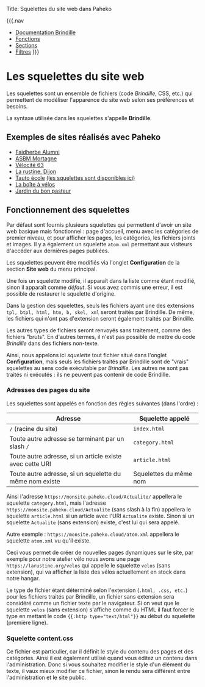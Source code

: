 Title: Squelettes du site web dans Paheko

{{{.nav
* [Documentation Brindille](brindille.html)
* [Fonctions](brindille_functions.html)
* [Sections](brindille_sections.html)
* [Filtres](brindille_modifiers.html)
}}}

# Les squelettes du site web

Les squelettes sont un ensemble de fichiers (code *Brindille*, CSS, etc.) qui permettent de modéliser l'apparence du site web selon ses préférences et besoins.

La syntaxe utilisée dans les squelettes s'appelle **Brindille**.

## Exemples de sites réalisés avec Paheko

* [Faidherbe Alumni](https://www.alumni-faidherbe.fr/)
* [ASBM Mortagne](https://asbm-mortagne.fr/)
* [Vélocité 63](https://www.velocite63.fr/)
* [La rustine, Dijon](https://larustine.org/)
* [Tauto école](https://tauto-ecole.net/) [(les squelettes sont disponibles ici)](https://gitlab.com/noizette/squelettes-garradin-tauto-ecole/)
* [La boîte à vélos](https://boiteavelos.chenove.net/)
* [Jardin du bon pasteur](https://jardindubonpasteur.fr)

## Fonctionnement des squelettes

Par défaut sont fournis plusieurs squelettes qui permettent d'avoir un site web basique mais fonctionnel : page d'accueil, menu avec les catégories de premier niveau, et pour afficher les pages, les catégories, les fichiers joints et images. Il y a également un squelette `atom.xml` permettant aux visiteurs d'accéder aux dernières pages publiées.

Les squelettes peuvent être modifiés via l'onglet **Configuration** de la section **Site web** du menu principal.

Une fois un squelette modifié, il apparaît dans la liste comme étant modifié, sinon il apparaît comme *défaut*. Si vous avez commis une erreur, il est possible de restaurer le squelette d'origine.

Dans la gestion des squelettes, seuls les fichiers ayant une des extensions `tpl, btpl, html, htm, b, skel, xml` seront traités par Brindille. De même, les fichiers qui n'ont pas d'extension seront également traités par Brindille.

Les autres types de fichiers seront renvoyés sans traitement, comme des fichiers "bruts". En d'autres termes, il n'est pas possible de mettre du code *Brindille* dans des fichiers non-texte.

Ainsi, nous appelons ici *squelette* tout fichier situé dans l'onglet **Configuration**, mais seuls les fichiers traités par Brindille sont de "vrais" squelettes au sens code exécutable par *Brindille*. Les autres ne sont pas traités ni exécutés : ils ne peuvent pas contenir de code Brindille.

### Adresses des pages du site

Les squelettes sont appelés en fonction des règles suivantes (dans l'ordre) :

| Adresse | Squelette appelé |
| ---- | ---- |
| `/` (racine du site) | `index.html` |
| Toute autre adresse se terminant par un slash `/` | `category.html` |
| Toute autre adresse, si un article existe avec cette URI | `article.html` |
| Toute autre adresse, si un squelette du même nom existe | Squelettes du même nom |

Ainsi l'adresse `https://monsite.paheko.cloud/Actualite/` appellera le squelette `category.html`, mais l'adresse `https://monsite.paheko.cloud/Actualite` (sans slash à la fin) appellera le squelette `article.html` si un article avec l'URI `Actualite` existe. Sinon si un squelette `Actualite` (sans extension) existe, c'est lui qui sera appelé.

Autre exemple : `https://monsite.paheko.cloud/atom.xml` appellera le squelette `atom.xml` vu qu'il existe.

Ceci vous permet de créer de nouvelles pages dynamiques sur le site, par exemple pour notre atelier vélo nous avons une page `https://larustine.org/velos` qui appelle le squelette `velos` (sans extension), qui va afficher la liste des vélos actuellement en stock dans notre hangar.

Le type de fichier étant déterminé selon l'extension (`.html, .css, etc.`) pour les fichiers traités par Brindille, un fichier sans extension sera considéré comme un fichier texte par le navigateur. Si on veut que le squelette `velos` (sans extension) s'affiche comme du HTML il faut forcer le type en mettant le code `{{:http type="text/html"}}` au début du squelette (première ligne).

### Squelette content.css

Ce fichier est particulier, car il définit le style du contenu des pages et des catégories. Ainsi il est également utilisé quand vous éditez un contenu dans l'administration. Donc si vous souhaitez modifier le style d'un élément du texte, il vaux mieux modifier ce fichier, sinon le rendu sera différent entre l'administration et le site public.
